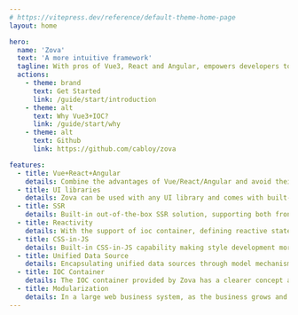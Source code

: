 ```yaml
---
# https://vitepress.dev/reference/default-theme-home-page
layout: home

hero:
  name: 'Zova'
  text: 'A more intuitive framework'
  tagline: With pros of Vue3, React and Angular, empowers developers to build elegant, fast and reliable applications
  actions:
    - theme: brand
      text: Get Started
      link: /guide/start/introduction
    - theme: alt
      text: Why Vue3+IOC?
      link: /guide/start/why
    - theme: alt
      text: Github
      link: https://github.com/cabloy/zova

features:
  - title: Vue+React+Angular
    details: Combine the advantages of Vue/React/Angular and avoid their shortcomings to make our development experience more elegant and reduce the mental burden
  - title: UI libraries
    details: Zova can be used with any UI library and comes with built-in project templates for several UI libraries, making it easy to use out of the box, including antdv, element-plus, quasar and vuetify
  - title: SSR
    details: Built-in out-of-the-box SSR solution, supporting both front-end applications and admin management systems
  - title: Reactivity
    details: With the support of ioc container, defining reactive states no longer needs ref/reactive. Without ref, naturally there is no need to write a lot of ref.value
  - title: CSS-in-JS
    details: Built-in CSS-in-JS capability making style development more flexible and convenient, while providing out-of-the-box theme switching capabilities
  - title: Unified Data Source
    details: Encapsulating unified data sources through model mechanism, including Cookie, Localstorage and server-side data managed by TanStack Query
  - title: IOC Container
    details: The IOC container provided by Zova has a clearer concept and more powerful functions, which is a powerful tool for the development of large-scale business systems
  - title: Modularization
    details: In a large web business system, as the business grows and changes, it is also necessary to divide the system into relatively independent modules in order to avoid code bloating. This is why Zova introduces modularization. In Zova, a module is a natural bundle boundary, and automatically bundled into an independent asynchronous chunk when building, bidding farewell to the hassle of Vite configuration and effectively avoiding the fragmentation of bundles. Especially in large business systems, this advantage is particularly evident
---
```

